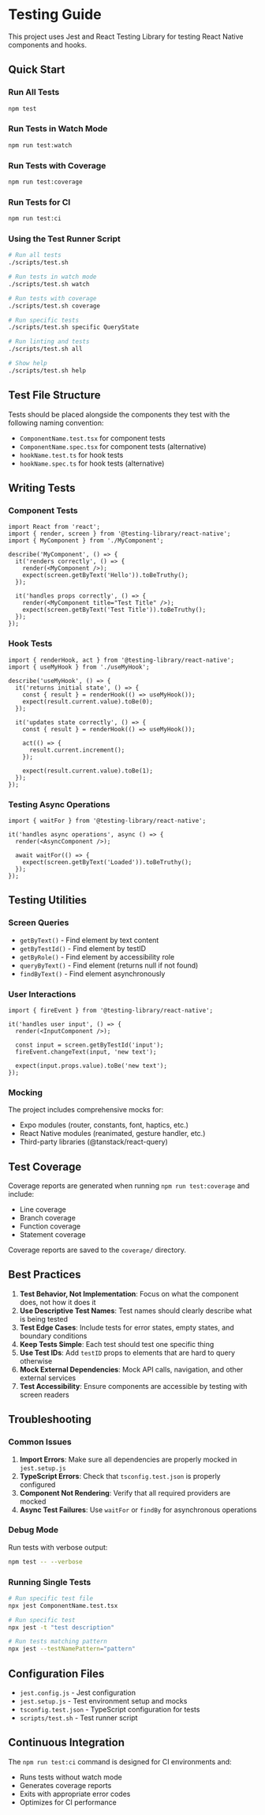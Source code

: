# Testing Guide

This project uses Jest and React Testing Library for testing React Native components and hooks.

## Quick Start

### Run All Tests
```bash
npm test
```

### Run Tests in Watch Mode
```bash
npm run test:watch
```

### Run Tests with Coverage
```bash
npm run test:coverage
```

### Run Tests for CI
```bash
npm run test:ci
```

### Using the Test Runner Script
```bash
# Run all tests
./scripts/test.sh

# Run tests in watch mode
./scripts/test.sh watch

# Run tests with coverage
./scripts/test.sh coverage

# Run specific tests
./scripts/test.sh specific QueryState

# Run linting and tests
./scripts/test.sh all

# Show help
./scripts/test.sh help
```

## Test File Structure

Tests should be placed alongside the components they test with the following naming convention:
- `ComponentName.test.tsx` for component tests
- `ComponentName.spec.tsx` for component tests (alternative)
- `hookName.test.ts` for hook tests
- `hookName.spec.ts` for hook tests (alternative)

## Writing Tests

### Component Tests

```tsx
import React from 'react';
import { render, screen } from '@testing-library/react-native';
import { MyComponent } from './MyComponent';

describe('MyComponent', () => {
  it('renders correctly', () => {
    render(<MyComponent />);
    expect(screen.getByText('Hello')).toBeTruthy();
  });

  it('handles props correctly', () => {
    render(<MyComponent title="Test Title" />);
    expect(screen.getByText('Test Title')).toBeTruthy();
  });
});
```

### Hook Tests

```tsx
import { renderHook, act } from '@testing-library/react-native';
import { useMyHook } from './useMyHook';

describe('useMyHook', () => {
  it('returns initial state', () => {
    const { result } = renderHook(() => useMyHook());
    expect(result.current.value).toBe(0);
  });

  it('updates state correctly', () => {
    const { result } = renderHook(() => useMyHook());
    
    act(() => {
      result.current.increment();
    });
    
    expect(result.current.value).toBe(1);
  });
});
```

### Testing Async Operations

```tsx
import { waitFor } from '@testing-library/react-native';

it('handles async operations', async () => {
  render(<AsyncComponent />);
  
  await waitFor(() => {
    expect(screen.getByText('Loaded')).toBeTruthy();
  });
});
```

## Testing Utilities

### Screen Queries

- `getByText()` - Find element by text content
- `getByTestId()` - Find element by testID
- `getByRole()` - Find element by accessibility role
- `queryByText()` - Find element (returns null if not found)
- `findByText()` - Find element asynchronously

### User Interactions

```tsx
import { fireEvent } from '@testing-library/react-native';

it('handles user input', () => {
  render(<InputComponent />);
  
  const input = screen.getByTestId('input');
  fireEvent.changeText(input, 'new text');
  
  expect(input.props.value).toBe('new text');
});
```

### Mocking

The project includes comprehensive mocks for:
- Expo modules (router, constants, font, haptics, etc.)
- React Native modules (reanimated, gesture handler, etc.)
- Third-party libraries (@tanstack/react-query)

## Test Coverage

Coverage reports are generated when running `npm run test:coverage` and include:
- Line coverage
- Branch coverage
- Function coverage
- Statement coverage

Coverage reports are saved to the `coverage/` directory.

## Best Practices

1. **Test Behavior, Not Implementation**: Focus on what the component does, not how it does it
2. **Use Descriptive Test Names**: Test names should clearly describe what is being tested
3. **Test Edge Cases**: Include tests for error states, empty states, and boundary conditions
4. **Keep Tests Simple**: Each test should test one specific thing
5. **Use Test IDs**: Add `testID` props to elements that are hard to query otherwise
6. **Mock External Dependencies**: Mock API calls, navigation, and other external services
7. **Test Accessibility**: Ensure components are accessible by testing with screen readers

## Troubleshooting

### Common Issues

1. **Import Errors**: Make sure all dependencies are properly mocked in `jest.setup.js`
2. **TypeScript Errors**: Check that `tsconfig.test.json` is properly configured
3. **Component Not Rendering**: Verify that all required providers are mocked
4. **Async Test Failures**: Use `waitFor` or `findBy` for asynchronous operations

### Debug Mode

Run tests with verbose output:
```bash
npm test -- --verbose
```

### Running Single Tests

```bash
# Run specific test file
npx jest ComponentName.test.tsx

# Run specific test
npx jest -t "test description"

# Run tests matching pattern
npx jest --testNamePattern="pattern"
```

## Configuration Files

- `jest.config.js` - Jest configuration
- `jest.setup.js` - Test environment setup and mocks
- `tsconfig.test.json` - TypeScript configuration for tests
- `scripts/test.sh` - Test runner script

## Continuous Integration

The `npm run test:ci` command is designed for CI environments and:
- Runs tests without watch mode
- Generates coverage reports
- Exits with appropriate error codes
- Optimizes for CI performance

